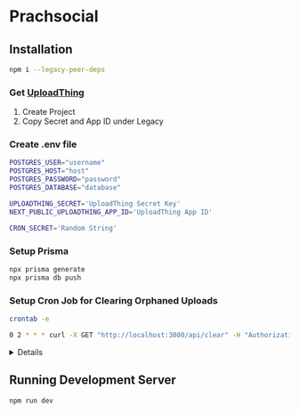 # Prachsocial

## Installation
```bash
npm i --legacy-peer-deps
```

### Get [UploadThing](https://uploadthing.com)
1. Create Project
2. Copy Secret and App ID under Legacy

### Create .env file
```bash
POSTGRES_USER="username"
POSTGRES_HOST="host"
POSTGRES_PASSWORD="password"
POSTGRES_DATABASE="database"

UPLOADTHING_SECRET='UploadThing Secret Key'
NEXT_PUBLIC_UPLOADTHING_APP_ID='UploadThing App ID'

CRON_SECRET='Random String'
```

### Setup Prisma
```bash
npx prisma generate
npx prisma db push
```

### Setup Cron Job for Clearing Orphaned Uploads
```bash
crontab -e
```

```bash
0 2 * * * curl -X GET "http://localhost:3000/api/clear" -H "Authorization: Bearer [CRON_SECRET]"
```
<details>
Replace [CRON_SECRET] with yours from .env
</details>

## Running Development Server
```bash
npm run dev 
```